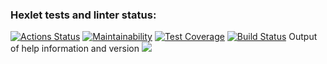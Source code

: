 ### Hexlet tests and linter status:
[![Actions Status](https://github.com/casanex/java-project-71/workflows/hexlet-check/badge.svg)](https://github.com/casanex/java-project-71/actions)
[![Maintainability](https://api.codeclimate.com/v1/badges/e65f6e0fca5f0e557faf/maintainability)](https://codeclimate.com/github/casanex/java-project-71/maintainability)
[![Test Coverage](https://api.codeclimate.com/v1/badges/e65f6e0fca5f0e557faf/test_coverage)](https://codeclimate.com/github/casanex/java-project-71/test_coverage)
[![Build Status](https://app.travis-ci.com/casanex/java-project-71.svg?branch=main)](https://app.travis-ci.com/casanex/java-project-71)
Output of help information and version
<a href="https://asciinema.org/a/WnIN0CbQXgiyjbJYSz4IaJFVs" target="_blank"><img src="https://asciinema.org/a/WnIN0CbQXgiyjbJYSz4IaJFVs.svg" /></a>
